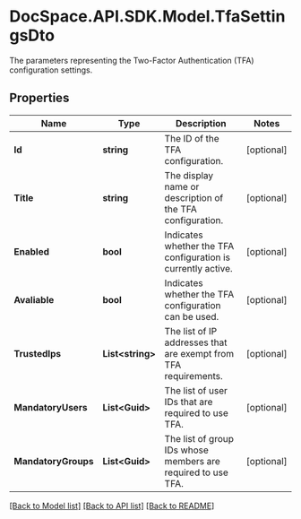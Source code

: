 # DocSpace.API.SDK.Model.TfaSettingsDto
The parameters representing the Two-Factor Authentication (TFA) configuration settings.

## Properties

Name | Type | Description | Notes
------------ | ------------- | ------------- | -------------
**Id** | **string** | The ID of the TFA configuration. | [optional] 
**Title** | **string** | The display name or description of the TFA configuration. | [optional] 
**Enabled** | **bool** | Indicates whether the TFA configuration is currently active. | [optional] 
**Avaliable** | **bool** | Indicates whether the TFA configuration can be used. | [optional] 
**TrustedIps** | **List&lt;string&gt;** | The list of IP addresses that are exempt from TFA requirements. | [optional] 
**MandatoryUsers** | **List&lt;Guid&gt;** | The list of user IDs that are required to use TFA. | [optional] 
**MandatoryGroups** | **List&lt;Guid&gt;** | The list of group IDs whose members are required to use TFA. | [optional] 

[[Back to Model list]](../README.md#documentation-for-models) [[Back to API list]](../README.md#documentation-for-api-endpoints) [[Back to README]](../README.md)

